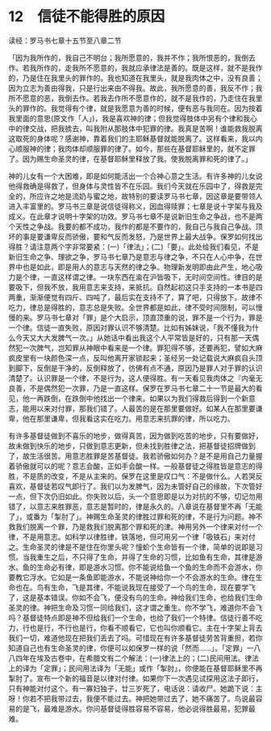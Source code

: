 # 12　信徒不能得胜的原因

读经：罗马书七章十五节至八章二节

「因为我所作的，我自己不明台；我所愿意的，我并不作；我所恨恶的，我倒去作。若我所作的，走我所不愿意的，我就应承律法是善的。既是这样，就不是我作的，乃是住在我里头的罪作的。我也知道在我里头，就是我肉体之中，没有良善；因为立志为善由得我，只是行出来由不得我。故此，我所愿意的善，我反不作；我所不愿意的恶，我倒去作。若我去作所不愿意作的，就不是我作的，乃走住在我里头的罪作的。我觉得有个律，就是我愿意为善的时候，便有恶与我同在。因为按着我里面的意思(原文作「人」)，我是喜欢神的律；但我觉得肢体中另有个律和我心中的律交战，把我掳去，叫我附从那肢体中犯罪的律。我真是苦啊！谁能救我脱离这取死的身体呢？感谢神，靠着我们的主耶稣基督就能脱离了。这样看来，我以内心顺服神的律；我肉体却顺服罪的律了。如今，那些在基督耶稣里的，就不定罪了。因为赐生命圣灵的律，在基督耶稣里释放了我。使我脱离罪和死的律了。」

神的儿女有一个大困难，即是如何能活出一个合神心意之生活。有许多神的儿女说他得救确是得救了，但身体与灵性皆不在乐园。我们今天就在乐园中了，得救是完全的，所应许之地是流奶与蜜之地，故特别的要读罗马书七章，因这章是要带领人进入丰富里的。罗马书三章是说信徒得称义，因血得赎罪；七章是说十字架与我及成义。在此章才说明十字架的功效。罗马书七章不是说新旧生命之争战，也不是两个天性之争战。我要的都不成功，我作的都是不要作的，我自己与我自己争战。顶坏的事是要谦卑反而骄傲，要和气反而发怒，乃是世界上最大战争。保罗如何找出得胜？请注意两个字非常要紧：(一)「律法」；(二)「要」。此处给我们看见，不是新旧生命之争、理欲之争，罗马书七章乃是意志与律之争，不只在人心中争，在世界中也是如此，即是用人的意志与天然的律之争。物理新发明即由此产生，地心吸力是个律，一直这样谓之律。一块东西在渝在沪皆吸下，无时间空间性。律目的是要吸下，但我不放，我用意志来支持，来抵抗。自然起初这只手支持的一本书是四两重，渐渐便觉有四斤、四吨了，最后实在支持不了，算了吧，只得放下。故律不吃力，律总是得胜的，意志总是失败。全世界都是如此，律不受时间限制，可以慢慢的来。罗马书七章对「罪」是个大启示，顶直顶重的说，罪不是一个行为，罪是一个律。信徒一直失败，原因对罪认识不够清楚。比如有姊妹说，「我不懂我为什么今天又大大发脾气一次。」从她话中看出我这个人平常皆是好的，只有那一天偶然犯一次脾气，岂知罪从神眼中看来是一个律。罪犯得不够，还要再犯，譬如大麻疯皮里有一块颜色深一点，反叫他离开家锁起来；圣经另一处记载说大麻疯自头顶到脚下，反倒是干净的，反倒释放了，彷佛有点不通，原因乃是罪人对于罪的认识清楚了。认识罪是一个律，不是行为，这人便得胜。有一天看见我肉体之『内毫无良善，不是偶然犯一次罪，乃是一直这样。保罗在罗马书七章二十一节是最大的看见，他一再跌倒，在跌倒中他找出一个律来。如果以为我们得救后得到一个新意志，能用以来对付罪，那我们错了。人最苦的是在那里要做好。如某人在那里要谦卑，他在那里谦卑，但我看这实在吃力。用意志来抗罪的律，所以吃力。

有许多基督徒做到不喜乐的地步，做得真苦，因为做到吃苦的地步，只有要做好，故未做到快乐的地步，只做到意志更新，但未找到胜律之法，把基督徒招牌做到了，故生活很苦。用意志胜罪是苦基督徒。我若骄傲如何办？是不是用自己力量握着骄傲就可以的呢？意志会酸，正如手会酸一样。一般基督徒之得胜皆是意志的得胜，不是质的改变，不是从主来的。保罗在这里是叹口气：不是做什么。人若哭反喜欢，基督徒若叹气即行了。我们以为发脾气，因为未管好自己的缘故，下次管好一点，但下次仍旧如此。你失败以后，头一个意思即是以为对抗的不够，切记勿用错了，以意志来胜罪恶，意志是暂时的，律是永久的。八章说在基督里不再「无能了」，或番为「掣肘了」。神赐生命圣灵的律胜过罪和死的律，不是行为问题。神不救我们脱离一个罪，乃是救我们脱离那个罪和死的津。神用另外一个律来对付一个律，不是用意志。如科学以律胜律，铁落地，但可用另一个律「吸铁石」来对付之。生命圣灵的律是不是住在你里头呢？憧蚧个生命皆有一个律，简单的说即是习惯。当我重生之后，不只得了生命，并得了生命的习惯，比如鱼有生命，其律是游水。鱼的生命必有律，即是游水习惯。你不能说给鱼一个鱼的生命而不会游水，你要教它浮水。它如是一条鱼即能游水，不能说神给你一个不会游水的生命。律在生命也在。鸟有生命，飞是其律，不能说我现在接受了一个鸟的生命，现在要学飞了，这是基本错误。你如不会飞，便没有鸟的生命。神给我们生命，也给我们生命圣灵的律。神把生命及习惯一同给我们，这才谓之重生。你不学飞，难道你不会飞吗？基督徒特点即是神不但给我们一个生命，也给了我们一个特律。信徒行善不吃力，行也是行，不行也是行，你看不顺看它，它也叫你顺看它。主在十字架上背去我们一切，难道他现在把我们丢去了吗。可惜现在有许多基督徒劳苦背重担，若你知道自己也有生命圣灵的律，你便可以如保罗一样的说「然而……」。「定罪」一八八四年在埃及古卷中，在希腊文有二个解法：(一)律法上的；(二)民间用法。律法上的译为「定罪」；民间用法译为「无能」或作「掣肘」，你便能在基督耶稣里不再掣肘了。宣布一个新的福音是以律对付律。如果你下一次遇见试探用这法子即行，只有神能对付这个。有一寡妇独子，廿三岁死了，电话说：请收尸。她跪下说：主呀！你若不把我带过去，我便不能过去。神把她带过去了，她不痛苦了。鸟说最容易的是飞，最难是游水。你问基督徒得胜容易不容易，他必说得胜最易，犯罪最难。

